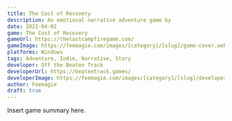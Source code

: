 ```yaml
---
title: The Cost of Recovery
description: An emotional narrative adventure game by 
date: 2021-04-02
game: The Cost of Recovery
gameUrl: https://thelastcampfiregame.com/
gameImage: https://feemagie.com/images/[category]/[slug]/game-cover.webp
platforms: Windows
tags: Adventure, Indie, Narrative, Story
developer: Off the Beaten Track
developerUrl: https://beatentrack.games/
developerImage: https://feemagie.com/images/[category]/[slug]/developer.webp
author: Feemagie
draft: true
---
```


Insert game summary here.